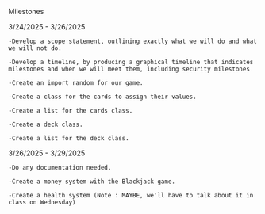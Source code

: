 Milestones

3/24/2025 - 3/26/2025

    -Develop a scope statement, outlining exactly what we will do and what we will not do. 

    -Develop a timeline, by producing a graphical timeline that indicates milestones and when we will meet them, including security milestones

    -Create an import random for our game.

    -Create a class for the cards to assign their values. 

    -Create a list for the cards class.

    -Create a deck class.

    -Create a list for the deck class. 


3/26/2025 - 3/29/2025

    -Do any documentation needed.

    -Create a money system with the Blackjack game.

    -Create a health system (Note : MAYBE, we'll have to talk about it in class on Wednesday)
